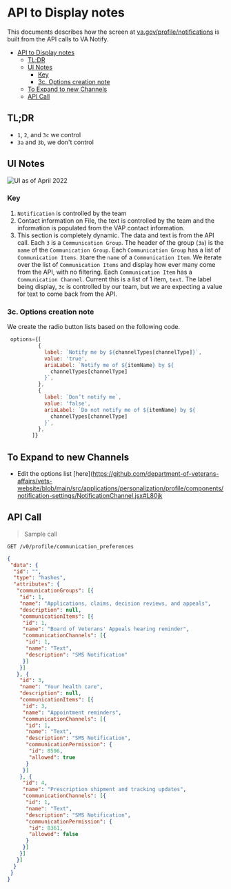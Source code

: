 # API to Display notes

This documents describes how the screen at [va.gov/profile/notifications](https://va.gov/profile/notifications) is built from the API calls to VA Notify.

<!-- TOC -->

- [API to Display notes](#api-to-display-notes)
  - [TL;DR](#tldr)
  - [UI Notes](#ui-notes)
    - [Key](#key)
    - [3c. Options creation note](#3c-options-creation-note)
  - [To Expand to new Channels](#to-expand-to-new-channels)
  - [API Call](#api-call)

<!-- /TOC -->

## TL;DR

- `1`, `2`, and `3c` we control
- `3a` and `3b`, we don't control

## UI Notes

![UI as of April 2022](./assets/notifications-page.png)

### Key

1. `Notification` is controlled by the team
2. Contact information on File, the text is controlled by the team and the information is populated from the VAP contact information.
3. This section is completely dynamic. The data and text is from the API call. Each `3` is a `Communication Group`.  The header of the group (`3a`) is the `name` of the `Communication Group`. Each `Communication Group` has a list of `Communication Items`. `3b`are the `name` of a `Communication Item`. We iterate over the list of `Communication Items` and display how ever many come from the API, with no filtering. Each `Communication Item` has a `Communication Channel`. Current this is a list of 1 item, `text`. The label being display, `3c` is controlled by our team, but we are expecting a value for text to come back from the API.

### 3c. Options creation note

We create the radio button lists based on the following code.

```jsx
 options={[
          {
            label: `Notify me by ${channelTypes[channelType]}`,
            value: 'true',
            ariaLabel: `Notify me of ${itemName} by ${
              channelTypes[channelType]
            }`,
          },
          {
            label: `Don’t notify me`,
            value: 'false',
            ariaLabel: `Do not notify me of ${itemName} by ${
              channelTypes[channelType]
            }`,
          },
        ]}
```

## To Expand to new Channels

- Edit the options list [here](<https://github.com/department-of-veterans-affairs/vets-website/blob/main/src/applications/personalization/profile/components/notification-settings/NotificationChannel.jsx#L80jk>

## API Call

> Sample call

``` API
GET /v0/profile/communication_preferences
```

```json
{
 "data": {
  "id": "",
  "type": "hashes",
  "attributes": {
   "communicationGroups": [{
    "id": 1,
    "name": "Applications, claims, decision reviews, and appeals",
    "description": null,
    "communicationItems": [{
     "id": 1,
     "name": "Board of Veterans' Appeals hearing reminder",
     "communicationChannels": [{
      "id": 1,
      "name": "Text",
      "description": "SMS Notification"
     }]
    }]
   }, {
    "id": 3,
    "name": "Your health care",
    "description": null,
    "communicationItems": [{
     "id": 3,
     "name": "Appointment reminders",
     "communicationChannels": [{
      "id": 1,
      "name": "Text",
      "description": "SMS Notification",
      "communicationPermission": {
       "id": 8596,
       "allowed": true
      }
     }]
    }, {
     "id": 4,
     "name": "Prescription shipment and tracking updates",
     "communicationChannels": [{
      "id": 1,
      "name": "Text",
      "description": "SMS Notification",
      "communicationPermission": {
       "id": 8361,
       "allowed": false
      }
     }]
    }]
   }]
  }
 }
}
```

